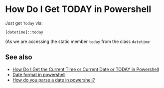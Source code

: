# How Do I Get TODAY in Powershell

Just get `Today` via:

	[datetime]::today

(As we are accessing the static member `today` from the class `datetime`


## See also

- [How Do I Get the Current Time or Current Date or TODAY in Powershell](current_time.md)
- [Date format in powershell](date_format.md)
- [How do you parse a date in powershell?](parsedate_in_powershell.md)
